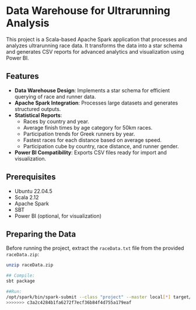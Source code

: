 # Data Warehouse for Ultrarunning Analysis

This project is a Scala-based Apache Spark application that processes and analyzes ultrarunning race data. It transforms the data into a star schema and generates CSV reports for advanced analytics and visualization using Power BI.

## Features
- **Data Warehouse Design**: Implements a star schema for efficient querying of race and runner data.
- **Apache Spark Integration**: Processes large datasets and generates structured outputs.
- **Statistical Reports**:
  - Races by country and year.
  - Average finish times by age category for 50km races.
  - Participation trends for Greek runners by year.
  - Fastest races for each distance based on average speed.
  - Participation cube by country, race distance, and runner gender.
- **Power BI Compatibility**: Exports CSV files ready for import and visualization.

## Prerequisites
- Ubuntu 22.04.5
- Scala 2.12
- Apache Spark
- SBT
- Power BI (optional, for visualization)

## Preparing the Data
Before running the project, extract the `raceData.txt` file from the provided `raceData.zip`:

```bash
unzip raceData.zip

## Compile:
sbt package

##Run:
/opt/spark/bin/spark-submit --class "project" --master local[*] target/scala-2.12/myproject_2.12-0.1.0.jar
>>>>>>> c3a2c4284b1fa6272f7ecf36b84f4d755a179eaf
